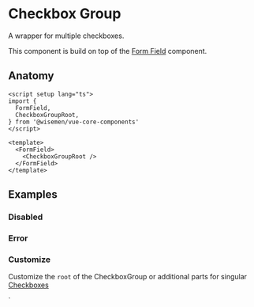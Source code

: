 # Checkbox Group

A wrapper for multiple checkboxes.

This component is build on top of the [Form Field](/packages/components-next/components/form-field/form-field.html) component.

<ComponentPreview name="checkbox-group/examples/main" />

## Anatomy

```vue
<script setup lang="ts">
import {
  FormField,
  CheckboxGroupRoot,
} from '@wisemen/vue-core-components'
</script>

<template>
  <FormField>
    <CheckboxGroupRoot />
  </FormField>
</template>
```

## Examples

### Disabled

<ComponentPreview name="checkbox-group/examples/disabled" />

### Error

<ComponentPreview name="checkbox-group/examples/error" />

### Customize
Customize the `root` of the CheckboxGroup or additional parts for singular <a href="/vue-core/packages/components-next/components/checkbox/checkbox.html#customize">Checkboxes</a>

<ComponentPreview name="checkbox-group/examples/customize" />`

<!-- @include: ./checkbox-group-meta.md -->